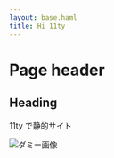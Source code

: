 ```yaml
---
layout: base.haml
title: Hi 11ty
---
```


# Page header

## Heading

11ty で静的サイト

![ダミー画像](/images/dummy.jpg)
